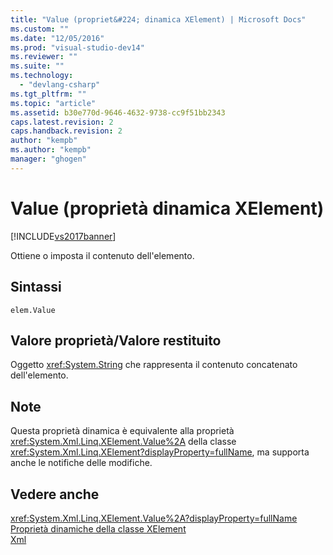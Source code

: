 ```yaml
---
title: "Value (propriet&#224; dinamica XElement) | Microsoft Docs"
ms.custom: ""
ms.date: "12/05/2016"
ms.prod: "visual-studio-dev14"
ms.reviewer: ""
ms.suite: ""
ms.technology: 
  - "devlang-csharp"
ms.tgt_pltfrm: ""
ms.topic: "article"
ms.assetid: b30e770d-9646-4632-9738-cc9f51bb2343
caps.latest.revision: 2
caps.handback.revision: 2
author: "kempb"
ms.author: "kempb"
manager: "ghogen"
---
```

# Value (propriet&#224; dinamica XElement)
[!INCLUDE[vs2017banner](../code-quality/includes/vs2017banner.md)]

Ottiene o imposta il contenuto dell'elemento.  
  
## Sintassi  
  
```  
elem.Value  
```  
  
## Valore proprietà\/Valore restituito  
 Oggetto <xref:System.String> che rappresenta il contenuto concatenato dell'elemento.  
  
## Note  
 Questa proprietà dinamica è equivalente alla proprietà <xref:System.Xml.Linq.XElement.Value%2A> della classe <xref:System.Xml.Linq.XElement?displayProperty=fullName>, ma supporta anche le notifiche delle modifiche.  
  
## Vedere anche  
 <xref:System.Xml.Linq.XElement.Value%2A?displayProperty=fullName>   
 [Proprietà dinamiche della classe XElement](../designers/xelement-class-dynamic-properties.md)   
 [Xml](../designers/xml-xelement-dynamic-property.md)